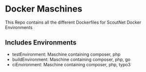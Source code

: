 # Docker Maschines

This Repo contains all the different Dockerfiles for ScoutNet Docker Environments

## Includes Environments

- testEnvironment: Maschine containing composer, php
- buildEnvironment: Maschine containing composer, php, go
- ciEnvironment: Maschine containing composer, php, typo3
